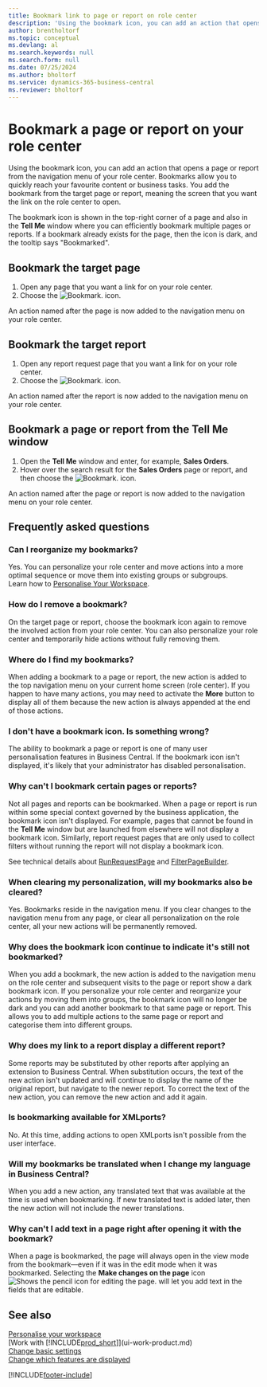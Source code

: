```yaml
---
title: Bookmark link to page or report on role center
description: 'Using the bookmark icon, you can add an action that opens a page or report from the navigation menu of your role center.'
author: brentholtorf
ms.topic: conceptual
ms.devlang: al
ms.search.keywords: null
ms.search.form: null
ms.date: 07/25/2024
ms.author: bholtorf
ms.service: dynamics-365-business-central
ms.reviewer: bholtorf
---
```

# Bookmark a page or report on your role center

Using the bookmark icon, you can add an action that opens a page or report from the navigation menu of your role center. Bookmarks allow you to quickly reach your favourite content or business tasks. You add the bookmark from the target page or report, meaning the screen that you want the link on the role center to open.

The bookmark icon is shown in the top-right corner of a page and also in the **Tell Me** window where you can efficiently bookmark multiple pages or reports. If a bookmark already exists for the page, then the icon is dark, and the tooltip says "Bookmarked".

## Bookmark the target page

1. Open any page that you want a link for on your role center.
2. Choose the ![Bookmark.](media/ui_bookmark_icon.png "Bookmark") icon.

An action named after the page is now added to the navigation menu on your role center.

## Bookmark the target report

1. Open any report request page that you want a link for on your role center.
2. Choose the ![Bookmark.](media/ui_bookmark_icon.png "Bookmark") icon.

An action named after the report is now added to the navigation menu on your role center.

## Bookmark a page or report from the Tell Me window

1. Open the **Tell Me** window and enter, for example, **Sales Orders**.
2. Hover over the search result for the **Sales Orders** page or report, and then choose the ![Bookmark.](media/ui_bookmark_icon.png "Bookmark") icon.

An action named after the page or report is now added to the navigation menu on your role center.

## Frequently asked questions  

### Can I reorganize my bookmarks?

Yes. You can personalize your role center and move actions into a more optimal sequence or move them into existing groups or subgroups.  
Learn how to [Personalise Your Workspace](ui-personalization-user.md).

### How do I remove a bookmark?

On the target page or report, choose the bookmark icon again to remove the involved action from your role center. You can also personalize your role center and temporarily hide actions without fully removing them.

### Where do I find my bookmarks?

When adding a bookmark to a page or report, the new action is added to the top navigation menu on your current home screen (role center). If you happen to have many actions, you may need to activate the **More** button to display all of them because the new action is always appended at the end of those actions.
<!-- Should we add a screenshot here? -->

### I don't have a bookmark icon. Is something wrong?

The ability to bookmark a page or report is one of many user personalisation features in Business Central. If the bookmark icon isn't displayed, it's likely that your administrator has disabled personalisation.

### Why can't I bookmark certain pages or reports?

Not all pages and reports can be bookmarked. When a page or report is run within some special context governed by the business application, the bookmark icon isn't displayed. For example, pages that cannot be found in the **Tell Me** window but are launched from elsewhere will not display a bookmark icon. Similarly, report request pages that are only used to collect filters without running the report will not display a bookmark icon.

  See technical details about [RunRequestPage](/dynamics365/business-central/dev-itpro/developer/methods-auto/report/reportinstance-runrequestpage-method) and [FilterPageBuilder](/dynamics365/business-central/dev-itpro/developer/methods-auto/filterpagebuilder/filterpagebuilder-data-type).

### When clearing my personalization, will my bookmarks also be cleared?

Yes. Bookmarks reside in the navigation menu. If you clear changes to the navigation menu from any page, or clear all personalization on the role center, all your new actions will be permanently removed.

### Why does the bookmark icon continue to indicate it's still not bookmarked?

When you add a bookmark, the new action is added to the navigation menu on the role center and subsequent visits to the page or report show a dark bookmark icon. If you personalize your role center and reorganize your actions by moving them into groups, the bookmark icon will no longer be dark and you can add another bookmark to that same page or report. This allows you to add multiple actions to the same page or report and categorise them into different groups.

### Why does my link to a report display a different report?

Some reports may be substituted by other reports after applying an extension to Business Central. When substitution occurs, the text of the new action isn't updated and will continue to display the name of the original report, but navigate to the newer report. To correct the text of the new action, you can remove the new action and add it again.
<!-- For more information on report substitution, see this link UNAVAILABLE AT THIS TIME -->

### Is bookmarking available for XMLports?

No. At this time, adding actions to open XMLports isn't possible from the user interface.

### Will my bookmarks be translated when I change my language in Business Central?

When you add a new action, any translated text that was available at the time is used when bookmarking. If new translated text is added later, then the new action will not include the newer translations.

### Why can't I add text in a page right after opening it with the bookmark?

When a page is bookmarked, the page will always open in the view mode from the bookmark&mdash;even if it was in the edit mode when it was bookmarked. Selecting the **Make changes on the page** icon ![Shows the pencil icon for editing the page.](media/edit-pencil.png) will let you add text in the fields that are editable.

## See also

[Personalise your workspace](ui-personalization-user.md)  
[Work with [!INCLUDE[prod_short](includes/prod_short.md)]](ui-work-product.md)  
[Change basic settings](ui-change-basic-settings.md)  
[Change which features are displayed](ui-experiences.md)  

[!INCLUDE[footer-include](includes/footer-banner.md)]